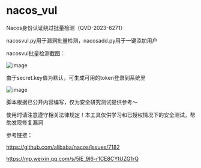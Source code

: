 # nacos_vul
Nacos身份认证绕过批量检测（QVD-2023-6271）

nacosvul.py用于漏洞批量检测，nacosadd.py用于一键添加用户

nacosvul批量检测截图：

![image](https://user-images.githubusercontent.com/88339946/225786466-6d0aa102-71f3-4a1a-a945-4cf3a2b8aecc.png)

由于secret.key值为默认，可生成可用的token登录到系统里

![image](https://user-images.githubusercontent.com/88339946/225548462-4b086984-0862-4b75-a722-24ad5ffd41d5.png)

脚本根据已公开内容编写，仅为安全研究测试提供参考～ 

使用时请注意遵守相关法律规定！本工具仅供学习和已授权情况下的安全测试，帮助发现修复漏洞

参考链接：

https://github.com/alibaba/nacos/issues/7182

https://mp.weixin.qq.com/s/5lE_9I6-r1CE8CYtUZG1rQ
